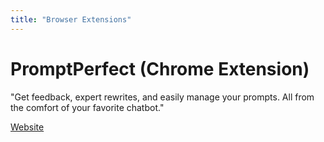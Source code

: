 ```yaml
---
title: "Browser Extensions"
---
```


# PromptPerfect (Chrome Extension)

 "Get feedback, expert rewrites, and easily manage your prompts. All from the comfort of your favorite chatbot."

[Website](https://promptperfect.xyz/) 
